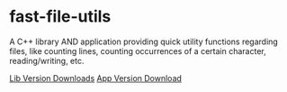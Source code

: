# fast-file-utils
A C++ library AND application providing quick utility functions regarding files, like counting lines, counting occurrences of a certain character, reading/writing, etc. 
 
[Lib Version Downloads](https://drive.google.com/drive/u/0/folders/1fJwQvrNA96_cPj5jx-Q0dpS9T6gKqmiZ) 
[App Version Download](https://drive.google.com/drive/u/0/folders/14kCHii4H9GhrqX-ilEfJNlWsctBirapQ)
